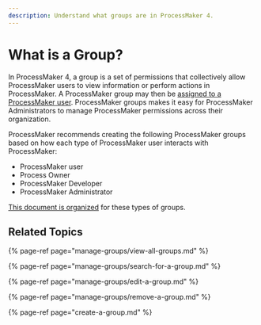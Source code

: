 ```yaml
---
description: Understand what groups are in ProcessMaker 4.
---
```


# What is a Group?

In ProcessMaker 4, a group is a set of permissions that collectively allow ProcessMaker users to view information or perform actions in ProcessMaker. A ProcessMaker group may then be [assigned to a ProcessMaker user](../add-users/manage-user-accounts/edit-a-user-account.md). ProcessMaker groups makes it easy for ProcessMaker Administrators to manage ProcessMaker permissions across their organization.

ProcessMaker recommends creating the following ProcessMaker groups based on how each type of ProcessMaker user interacts with ProcessMaker:

* ProcessMaker user
* Process Owner
* ProcessMaker Developer
* ProcessMaker Administrator

[This document is organized](../../start-here/how-to-use-this-document.md) for these types of groups.

## Related Topics

{% page-ref page="manage-groups/view-all-groups.md" %}

{% page-ref page="manage-groups/search-for-a-group.md" %}

{% page-ref page="manage-groups/edit-a-group.md" %}

{% page-ref page="manage-groups/remove-a-group.md" %}

{% page-ref page="create-a-group.md" %}

